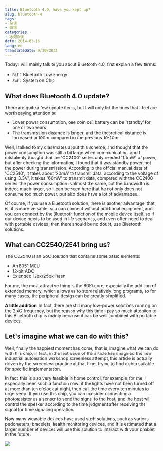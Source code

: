 ```yaml
---
title: Bluetooth 4.0, have you kept up?
slug: bluetooth-4
tags:
- 杂谈
- 微信
categories:
- 冰河杂谈
date: 2014-03-16
lang: en
translateDate: 9/30/2023
---
```

Today I will mainly talk to you about Bluetooth 4.0, first explain a few terms:

* `BLE`：Bluetooth Low Energy
* `SoC`：System on Chip

## What does Bluetooth 4.0 update?
There are quite a few update items, but I will only list the ones that I feel are worth paying attention to:

* Lower power consumption, one coin cell battery can be 'standby' for one or two years
* The transmission distance is longer, and the theoretical distance is increased to 100m compared to the previous 10-20m

Well, I talked to my classmates about this scheme, and thought that the power consumption was still a bit large when communicating, and I mistakenly thought that the 'CC2400' series only needed '1.7mW' of power, but after checking the information, I found that it was standby power, not the power during transmission. According to the official manual data of 'CC2540', it takes about '20mA' to transmit data, according to the voltage of using '3.3V', it takes '66mW' to transmit data, compared with the CC2400 series, the power consumption is almost the same, but the bandwidth is indeed much larger, so it can be seen here that he not only does not consume too much power, but also does have a lot of advantages.

Of course, if you use a Bluetooth solution, there is another advantage, that is, it is more versatile, you can connect without additional equipment, and you can connect by the Bluetooth function of the mobile device itself, so if our device needs to be used in life scenarios, and even often need to deal with portable devices, then there should be no doubt, use Bluetooth solutions.

## What can CC2540/2541 bring us?
The CC2540 is an SoC solution that contains some basic elements:

* An 8051 MCU
* 12-bit ADC
* Extended 128k/256k Flash

For me, the most attractive thing is the 8051 core, especially the addition of extended memory, which allows us to store relatively long programs, so for many cases, the peripheral design can be greatly simplified.

**A little addition**: In fact, there are still many low-power solutions running on the 2.4G frequency, but the reason why this time I pay so much attention to this Bluetooth chip is mainly because it can be well combined with portable devices.

## Let's imagine what we can do with this?

Well, finally the happiest moment has come, that is, imagine what we can do with this chip, in fact, in the last issue of the article has imagined the new industrial automation workshop screenless attempt, this article is actually driven by the screenless practice at that time, trying to find a chip suitable for specific implementation.

In fact, this is also very feasible in home control, for example, for me, I especially need such a function now: if the lights have not been turned off at more than ten o'clock at night, then call the time every ten minutes to urge sleep. If you use this chip, you can consider connecting a photoresistor as a sensor to send the signal to the host, and the host will control the speaker according to the time judgment after receiving the signal for time signaling operation.

Now many wearable devices have used such solutions, such as various pedometers, bracelets, health monitoring devices, and it is estimated that a larger number of devices will use this solution to interact with your phablet in the future.

![](bluetooth-4/5-band.jpg)
